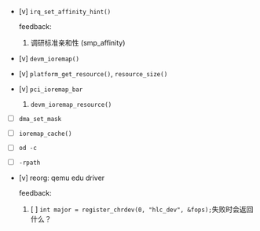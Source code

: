 * [v] `irq_set_affinity_hint()`

    feedback:

    1. 调研标准亲和性 (smp_affinity)

* [v] `devm_ioremap()`

* [v] `platform_get_resource()`, `resource_size()`

* [v] `pci_ioremap_bar`

    1. `devm_ioremap_resource()`

* [ ] `dma_set_mask`

* [ ] `ioremap_cache()`

* [ ] `od -c`

* [ ] `-rpath`

* [v] reorg: qemu edu driver

    feedback:

    1. [ ] `int major = register_chrdev(0, "hlc_dev", &fops);`失败时会返回什么？